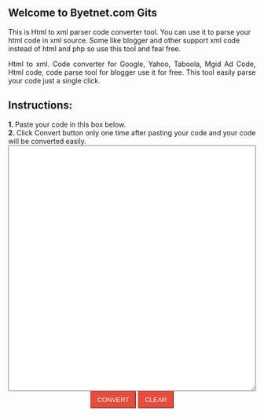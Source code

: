 ## Welcome to Byetnet.com Gits

This is Html to xml parser code converter tool. You can use it to parse your html code in xml source. Some like blogger and other support xml code instead of html and php so use this tool and feal free.

<div dir="ltr" style="text-align: left;" trbidi="on">
<div class="b-c-c">
<form>
<div style="text-align: left;">
<div style="text-align: left;">
<div style="text-align: justify;">
Html to xml. Code converter for Google, Yahoo, Taboola, Mgid Ad Code, Html code, code parse tool for blogger use it for free. This tool easily parse your code just a single click.
<h2>
Instructions:</h2>
<div>
<b>1.&nbsp;</b>Paste your code in this box below.</div>
<div>
<b>2.&nbsp;</b>Click Convert button only one time after pasting your code and your code will be converted easily.</div>
</div>
</div>
</div>
<textarea name="data1"></textarea>
<div class="b-c-b">
<input class="byet2" onclick="html2entities(this.form.data1)" onmouseout="this.className='byet2'" onmouseover="this.className='byet2 byet2hov'" type="button" value="Convert" />     <input class="byet2" onmouseout="this.className='byet2'" onmouseover="this.className='byet2 byet2hov'" type="reset" value="Clear" />
<div>
</div>
</div>
</form>
</div>
<script type="text/javascript">
        //<![CDATA[
        function html2entities(){
          var re=/[(<>"'&]/g
          for (i=0; i<arguments.length; i++)
            arguments[i].value=arguments[i].value.replace(re, function(m){return replacechar(m)})
            }
        function replacechar(match){
          if (match=="<")
            return "&lt;"
            else if (match==">")
              return "&gt;"
              else if (match=="\"")
                return "&quot;"
                else if (match=="'")
                  return "&#039;"
                  else if (match=="&")
                    return "&amp;"
                    }
//]]>
      </script> <style>
.b-c-c textarea {
    width: 100%;
    box-sizing: border-box;
    height: 500px;
}
.b-c-b {
    text-align: center;
}
.b-c-b .byet2 {
    background: #e74c3c;
    padding: 8px 12px;
    color: #ffffff;
    border: 3%;border-color:e74c3c;
text-transform:uppercase;
cursor:pointer;
}
.b-c-b .byet2:hover {
background:#ffffff; color:#000000;
}

</style> </div>
